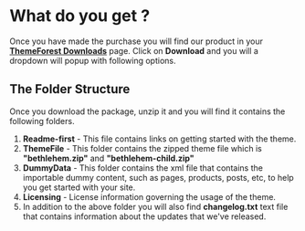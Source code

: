 # What do you get ?

Once you have made the purchase you will find our product in your **[ThemeForest Downloads](http://themeforest.net/downloads/)** page. Click on **Download** and you will a dropdown will popup with following options.

## The Folder Structure

Once you download the package, unzip it and you will find it contains the following folders.

1. **Readme-first** - This file contains links on getting started with the theme.
2. **ThemeFile** - This folder contains the zipped theme file which is **"bethlehem.zip"** and **"bethlehem-child.zip"**
3. **DummyData** - This folder contains the xml file that contains the importable dummy content, such as pages, products, posts, etc, to help you get started with your site.
4. **Licensing** - License information governing the usage of the theme.
5. In addition to the above folder you will also find **changelog.txt** text file that contains information about the updates that we've released.
